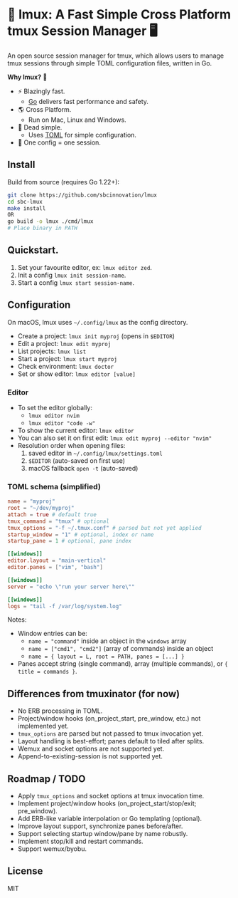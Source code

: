 # 🚀 lmux: A Fast Simple Cross Platform tmux Session Manager 🖥️

An open source session manager for tmux, which allows users to manage tmux sessions through simple TOML configuration files, written in Go.

**Why lmux?** 🤔

- ⚡️ Blazingly fast.
  - [Go](https://github.com/golang/go) delivers fast performance and safety.
- 🌎 Cross Platform.
  - Run on Mac, Linux and Windows.
- 🎯 Dead simple.
  - Uses [TOML](https://github.com/toml-lang/toml) for simple configuration.
- 📄 One config = one session.

## Install

Build from source (requires Go 1.22+):

```bash
git clone https://github.com/sbcinnovation/lmux
cd sbc-lmux
make install
OR
go build -o lmux ./cmd/lmux
# Place binary in PATH
```

## Quickstart.

1. Set your favourite editor, ex: `lmux editor zed`.
2. Init a config `lmux init session-name`.
3. Start a config `lmux start session-name`.

## Configuration

On macOS, lmux uses `~/.config/lmux` as the config directory.

- Create a project: `lmux init myproj` (opens in `$EDITOR`)
- Edit a project: `lmux edit myproj`
- List projects: `lmux list`
- Start a project: `lmux start myproj`
- Check environment: `lmux doctor`
- Set or show editor: `lmux editor [value]`

### Editor

- To set the editor globally:
  - `lmux editor nvim`
  - `lmux editor "code -w"`
- To show the current editor: `lmux editor`
- You can also set it on first edit: `lmux edit myproj --editor "nvim"`
- Resolution order when opening files:
  1. saved editor in `~/.config/lmux/settings.toml`
  2. `$EDITOR` (auto-saved on first use)
  3. macOS fallback `open -t` (auto-saved)

### TOML schema (simplified)

```toml
name = "myproj"
root = "~/dev/myproj"
attach = true # default true
tmux_command = "tmux" # optional
tmux_options = "-f ~/.tmux.conf" # parsed but not yet applied
startup_window = "1" # optional, index or name
startup_pane = 1 # optional, pane index

[[windows]]
editor.layout = "main-vertical"
editor.panes = ["vim", "bash"]

[[windows]]
server = "echo \"run your server here\""

[[windows]]
logs = "tail -f /var/log/system.log"

```

Notes:

- Window entries can be:
  - `name = "command"` inside an object in the `windows` array
  - `name = ["cmd1", "cmd2"]` (array of commands) inside an object
  - `name = { layout = L, root = PATH, panes = [...] }`
- Panes accept string (single command), array (multiple commands), or `{ title = commands }`.

## Differences from tmuxinator (for now)

- No ERB processing in TOML.
- Project/window hooks (on_project_start, pre_window, etc.) not implemented yet.
- `tmux_options` are parsed but not passed to tmux invocation yet.
- Layout handling is best-effort; panes default to tiled after splits.
- Wemux and socket options are not supported yet.
- Append-to-existing-session is not supported yet.

## Roadmap / TODO

- Apply `tmux_options` and socket options at tmux invocation time.
- Implement project/window hooks (on_project_start/stop/exit; pre_window).
- Add ERB-like variable interpolation or Go templating (optional).
- Improve layout support, synchronize panes before/after.
- Support selecting startup window/pane by name robustly.
- Implement stop/kill and restart commands.
- Support wemux/byobu.

## License

MIT

